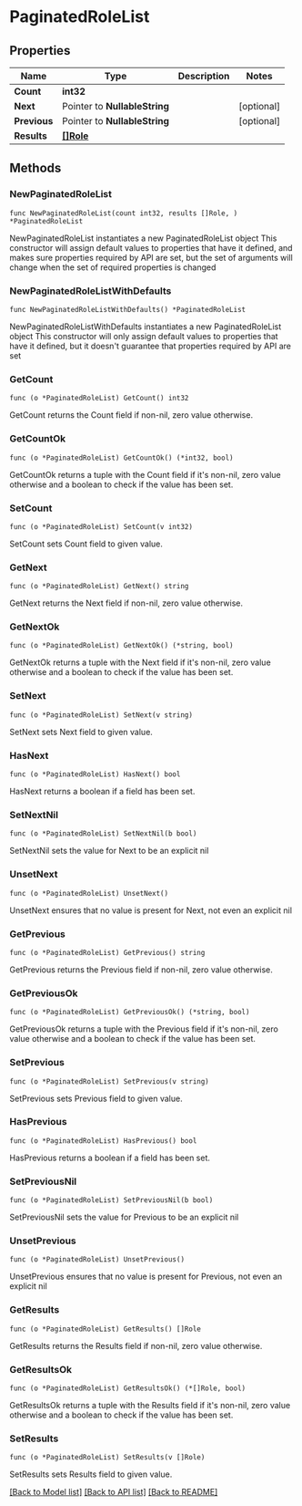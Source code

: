 # PaginatedRoleList

## Properties

Name | Type | Description | Notes
------------ | ------------- | ------------- | -------------
**Count** | **int32** |  | 
**Next** | Pointer to **NullableString** |  | [optional] 
**Previous** | Pointer to **NullableString** |  | [optional] 
**Results** | [**[]Role**](Role.md) |  | 

## Methods

### NewPaginatedRoleList

`func NewPaginatedRoleList(count int32, results []Role, ) *PaginatedRoleList`

NewPaginatedRoleList instantiates a new PaginatedRoleList object
This constructor will assign default values to properties that have it defined,
and makes sure properties required by API are set, but the set of arguments
will change when the set of required properties is changed

### NewPaginatedRoleListWithDefaults

`func NewPaginatedRoleListWithDefaults() *PaginatedRoleList`

NewPaginatedRoleListWithDefaults instantiates a new PaginatedRoleList object
This constructor will only assign default values to properties that have it defined,
but it doesn't guarantee that properties required by API are set

### GetCount

`func (o *PaginatedRoleList) GetCount() int32`

GetCount returns the Count field if non-nil, zero value otherwise.

### GetCountOk

`func (o *PaginatedRoleList) GetCountOk() (*int32, bool)`

GetCountOk returns a tuple with the Count field if it's non-nil, zero value otherwise
and a boolean to check if the value has been set.

### SetCount

`func (o *PaginatedRoleList) SetCount(v int32)`

SetCount sets Count field to given value.


### GetNext

`func (o *PaginatedRoleList) GetNext() string`

GetNext returns the Next field if non-nil, zero value otherwise.

### GetNextOk

`func (o *PaginatedRoleList) GetNextOk() (*string, bool)`

GetNextOk returns a tuple with the Next field if it's non-nil, zero value otherwise
and a boolean to check if the value has been set.

### SetNext

`func (o *PaginatedRoleList) SetNext(v string)`

SetNext sets Next field to given value.

### HasNext

`func (o *PaginatedRoleList) HasNext() bool`

HasNext returns a boolean if a field has been set.

### SetNextNil

`func (o *PaginatedRoleList) SetNextNil(b bool)`

 SetNextNil sets the value for Next to be an explicit nil

### UnsetNext
`func (o *PaginatedRoleList) UnsetNext()`

UnsetNext ensures that no value is present for Next, not even an explicit nil
### GetPrevious

`func (o *PaginatedRoleList) GetPrevious() string`

GetPrevious returns the Previous field if non-nil, zero value otherwise.

### GetPreviousOk

`func (o *PaginatedRoleList) GetPreviousOk() (*string, bool)`

GetPreviousOk returns a tuple with the Previous field if it's non-nil, zero value otherwise
and a boolean to check if the value has been set.

### SetPrevious

`func (o *PaginatedRoleList) SetPrevious(v string)`

SetPrevious sets Previous field to given value.

### HasPrevious

`func (o *PaginatedRoleList) HasPrevious() bool`

HasPrevious returns a boolean if a field has been set.

### SetPreviousNil

`func (o *PaginatedRoleList) SetPreviousNil(b bool)`

 SetPreviousNil sets the value for Previous to be an explicit nil

### UnsetPrevious
`func (o *PaginatedRoleList) UnsetPrevious()`

UnsetPrevious ensures that no value is present for Previous, not even an explicit nil
### GetResults

`func (o *PaginatedRoleList) GetResults() []Role`

GetResults returns the Results field if non-nil, zero value otherwise.

### GetResultsOk

`func (o *PaginatedRoleList) GetResultsOk() (*[]Role, bool)`

GetResultsOk returns a tuple with the Results field if it's non-nil, zero value otherwise
and a boolean to check if the value has been set.

### SetResults

`func (o *PaginatedRoleList) SetResults(v []Role)`

SetResults sets Results field to given value.



[[Back to Model list]](../README.md#documentation-for-models) [[Back to API list]](../README.md#documentation-for-api-endpoints) [[Back to README]](../README.md)


